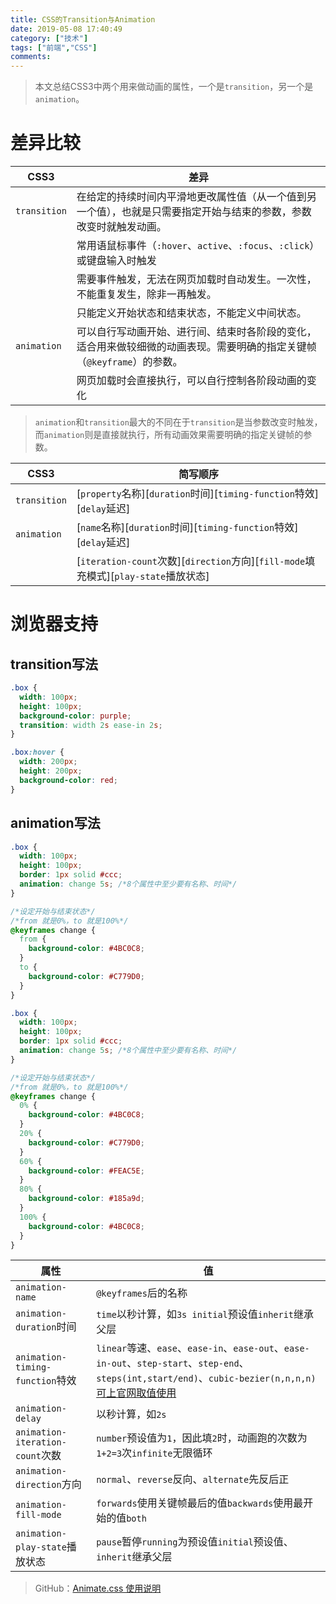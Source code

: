 ```yaml
---
title: CSS的Transition与Animation
date: 2019-05-08 17:40:49
category: ["技术"]
tags: ["前端","CSS"]
comments:
---
```


> 本文总结CSS3中两个用来做动画的属性，一个是`transition`，另一个是`animation`。

<!--more-->

# 差异比较 #

|CSS3|差异|
|----|----|
|`transition`|在给定的持续时间内平滑地更改属性值（从一个值到另一个值），也就是只需要指定开始与结束的参数，参数改变时就触发动画。|
||常用语鼠标事件（`:hover`、`active`、`:focus`、`:click`）或键盘输入时触发|
||需要事件触发，无法在网页加载时自动发生。一次性，不能重复发生，除非一再触发。|
||只能定义开始状态和结束状态，不能定义中间状态。|
|`animation`|可以自行写动画开始、进行间、结束时各阶段的变化，适合用来做较细微的动画表现。需要明确的指定关键帧（`@keyframe`）的参数。|
||网页加载时会直接执行，可以自行控制各阶段动画的变化|

> `animation`和`transition`最大的不同在于`transition`是当参数改变时触发，而`animation`则是直接就执行，所有动画效果需要明确的指定关键帧的参数。

|CSS3|简写顺序|
|----|-------|
|`transition`|[`property`名称][`duration`时间][`timing-function`特效][`delay`延迟]|
|`animation`|[`name`名称][`duration`时间][`timing-function`特效][`delay`延迟]|
||[`iteration-count`次数][`direction`方向][`fill-mode`填充模式][`play-state`播放状态]|

# 浏览器支持 #

## transition写法 ##

```css
.box {
  width: 100px;
  height: 100px;
  background-color: purple;
  transition: width 2s ease-in 2s;
}

.box:hover {
  width: 200px;
  height: 200px;
  background-color: red;
}
```

## animation写法 ##

```css
.box {
  width: 100px;
  height: 100px;
  border: 1px solid #ccc;
  animation: change 5s; /*8个属性中至少要有名称、时间*/
}

/*设定开始与结束状态*/
/*from 就是0%，to 就是100%*/
@keyframes change {
  from {
    background-color: #4BC0C8;
  }
  to {
    background-color: #C779D0;
  }
}
```

```css
.box {
  width: 100px;
  height: 100px;
  border: 1px solid #ccc;
  animation: change 5s; /*8个属性中至少要有名称、时间*/
}

/*设定开始与结束状态*/
/*from 就是0%，to 就是100%*/
@keyframes change {
  0% {
    background-color: #4BC0C8;
  }
  20% {
    background-color: #C779D0;
  }
  60% {
    background-color: #FEAC5E;
  }
  80% {
    background-color: #185a9d;
  }
  100% {
    background-color: #4BC0C8;
  }
}
```

|属性|值|
|----|---|
|`animation-name`|`@keyframes`后的名称|
|`animation-duration`时间|`time`以秒计算，如`3s initial`预设值`inherit`继承父层|
|`animation-timing-function`特效|`linear`等速、`ease`、`ease-in`、`ease-out`、`ease-in-out`、`step-start`、`step-end`、`steps(int,start/end)`、`cubic-bezier(n,n,n,n)`[可上官网取值使用](https://cubic-bezier.com/#.17,.67,.83,.67)|
|`animation-delay`|以秒计算，如`2s`|
|`animation-iteration-count`次数|`number`预设值为`1`，因此填`2`时，动画跑的次数为`1+2=3`次`infinite`无限循环|
|`animation-direction`方向|`normal`、`reverse`反向、`alternate`先反后正|
|`animation-fill-mode`|`forwards`使用关键帧最后的值`backwards`使用最开始的值`both`|
|`animation-play-state`播放状态|`pause`暂停`running`为预设值`initial`预设值、`inherit`继承父层|

> GitHub：[Animate.css 使用说明](https://github.com/daneden/animate.css)

